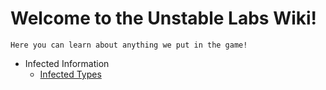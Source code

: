 # Welcome to the Unstable Labs Wiki!

`Here you can learn about anything we put in the game!`


- Infected Information
    - [Infected Types](<infected-types>)